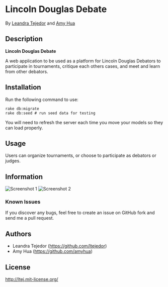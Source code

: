 # Lincoln Douglas Debate
<!-- If you'd like to use a logo instead uncomment this code and remove the text above this line

  ![Logo](URL to logo img file goes here)

-->

By [Leandra Tejedor](https://github.com/ltejedor) and [Amy Hua](https://github.com/amyhua)


## Description
**Lincoln Douglas Debate**

A web application to be used as a platform for Lincoln Douglas Debators to participate in tournaments, critique each others cases, and meet and learn from other debators.

## Installation

Run the following command to use:

```console
rake db:migrate
rake db:seed # run seed data for testing
```
You will need to refresh the server each time you move your models so they can load properly.

## Usage


Users can organize tournaments, or choose to participate as debators or judges.



## Information

![Screenshot 1](http://i.imgur.com/92EaAs9.png)
![Screenshot 2](http://i.imgur.com/0j1Hkvk.png)


### Known Issues

If you discover any bugs, feel free to create an issue on GitHub fork and
send me a pull request.


## Authors

* Leandra Tejedor (https://github.com/ltejedor)
* Amy Hua (https://github.com/amyhua)


## License

http://ltej.mit-license.org/
